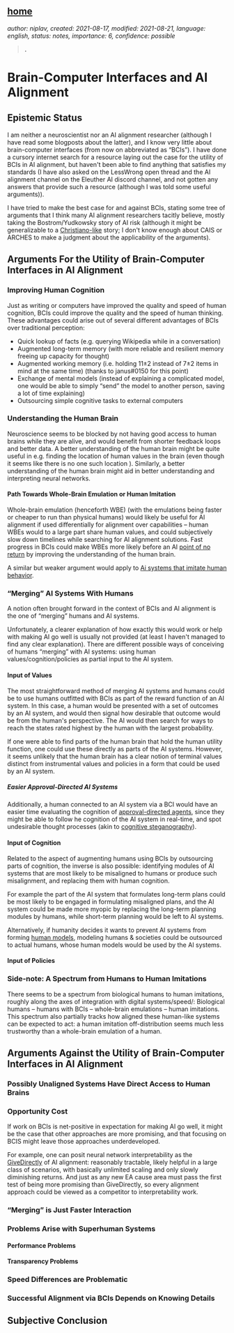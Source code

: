 [home](./index.md)
------------------

*author: niplav, created: 2021-08-17, modified: 2021-08-21, language: english, status: notes, importance: 6, confidence: possible*

> __.__

Brain-Computer Interfaces and AI Alignment
===========================================

Epistemic Status
-----------------

I am neither a neuroscientist nor an AI alignment researcher (although I
have read some blogposts about the latter), and I know very little about
brain-computer interfaces (from now on abbreviated as “BCIs”). I have
done a cursory internet search for a resource laying out the case for the
utility of BCIs in AI alignment, but haven't been able to find anything
that satisfies my standards (I have also asked on the LessWrong open
thread and the AI alignment channel on the Eleuther AI discord channel,
and not gotten any answers that provide such a resource (although I was
told some useful arguments)).

I have tried to make the best case for and against BCIs,
stating some tree of arguments that I think many AI alignment
researchers tacitly believe, mostly taking the Bostrom/Yudkowsky
story of AI risk (although it might be generalizable to a
[Christiano-like](https://www.lesswrong.com/posts/HBxe6wdjxK239zajf/what-failure-looks-like
"What failure looks like") story; I don't know enough about CAIS or
ARCHES to make a judgment about the applicability of the arguments).

Arguments For the Utility of Brain-Computer Interfaces in AI Alignment
-----------------------------------------------------------------------

### Improving Human Cognition

Just as writing or computers have improved the quality and speed of
human cognition, BCIs could improve the quality and the speed of human
thinking. These advantages could arise out of several different advantages
of BCIs over traditional perception:

* Quick lookup of facts (e.g. querying Wikipedia while in a conversation)
* Augmented long-term memory (with more reliable and resilient memory freeing up capacity for thought)
* Augmented working memory (i.e. holding 11±2 instead of 7±2 items in mind at the same time) (thanks to janus#0150 for this point)
* Exchange of mental models (instead of explaining a complicated model, one would be able to simply “send” the model to another person, saving a lot of time explaining)
* Outsourcing simple cognitive tasks to external computers

<!--TODO: how much more intelligent? How much faster?-->

### Understanding the Human Brain

Neuroscience seems to be blocked by not having good access to human
brains while they are alive, and would benefit from shorter feedback
loops and better data. A better understanding of the human brain might
be quite useful in e.g. finding the location of human values in the brain
(even though it seems like there is no one such location <!--TODO: link to
the downloaded paper-->). Similarly, a better understanding of the human
brain might aid in better understanding and interpreting neural networks.

#### Path Towards Whole-Brain Emulation or Human Imitation

Whole-brain emulation (henceforth WBE) (with the emulations being faster
or cheaper to run than physical humans) would likely be useful for AI
alignment if used differentially for alignment over capabilities – human
WBEs would to a large part share human values, and could subjectively
slow down timelines while searching for AI alignment solutions. Fast
progress in BCIs could make WBEs more likely before an AI [point of no
return](https://www.lesswrong.com/posts/JPan54R525D68NoEt/the-date-of-ai-takeover-is-not-the-day-the-ai-takes-over "The date of AI Takeover is not the day the AI takes over")
by improving the understanding of the human brain.

A similar but weaker argument would apply to
[Ai systems that imitate human behavior](https://www.alignmentforum.org/posts/LTFaD96D9kWuTibWr/just-imitate-humans "Just Imitate Humans?").

### “Merging” AI Systems With Humans

A notion often brought forward in the context of BCIs and AI alignment
is the one of “merging” humans and AI systems<!--TODO: [citation
neeeded]-->.

Unfortunately, a clearer explanation of how exactly this would work or
help with making AI go well is usually not provided (at least I haven't
managed to find any clear explanation). There are different possible
ways of conceiving of humans “merging” with AI systems: using human
values/cognition/policies as partial input to the AI system.

#### Input of Values

The most straightforward method of merging AI systems and humans could be
to use humans outfitted with BCIs as part of the reward function of an AI
system. In this case, a human would be presented with a set of outcomes
by an AI system, and would then signal how desirable that outcome would
be from the human's perspective. The AI would then search for ways to
reach the states rated highest by the human with the largest probability.

If one were able to find parts of the human brain that hold the human
utility function, one could use these directly as parts of the AI systems.
However, it seems unlikely that the human brain has a clear notion of
terminal values distinct from instrumental values and policies<!--TODO:
link the case against economic values in the brain--> in a form that
could be used by an AI system.

##### Easier Approval-Directed AI Systems

Additionally, a human connected to an AI system via a BCI would
have an easier time evaluating the cognition of [approval-directed
agents](https://www.lesswrong.com/s/EmDuGeRw749sD3GKd/p/7Hr8t6xwuuxBTqADK
"Approval-directed agents"), since they might be able
to follow he cognition of the AI system in real-time,
and spot undesirable thought processes (akin to [cognitive
steganography](https://arbital.com/p/cognitive_steganography/ "Cognitive steganography")).

#### Input of Cognition

Related to the aspect of augmenting humans using BCIs by outsourcing
parts of cognition, the inverse is also possible: identifying modules
of AI systems that are most likely to be misaligned to humans or produce
such misalignment, and replacing them with human cognition.

For example the part of the AI system that formulates long-term plans
could be most likely to be engaged in formulating misaligned plans,
and the AI system could be made more myopic by replacing the long-term
planning modules by humans, while short-term planning would be left to
AI systems.

Alternatively, if humanity decides it wants to prevent AI systems from
forming [human models](https://www.lesswrong.com/posts/BKjJJH2cRpJcAnP7T),
modeling humans & societies could be outsourced to actual humans, whose
human models would be used by the AI systems.

#### Input of Policies

### Side-note: A Spectrum from Humans to Human Imitations

There seems to be a spectrum from biological humans to human imitations,
roughly along the axes of integration with digital systems/speed/:
Biological humans – humans with BCIs – whole-brain emulations –
human imitations. This spectrum also partially tracks how aligned
these human-like systems can be expected to act: a human imitation
off-distribution seems much less trustworthy than a whole-brain emulation
of a human.

Arguments Against the Utility of Brain-Computer Interfaces in AI Alignment
---------------------------------------------------------------------------

### Possibly Unaligned Systems Have Direct Access to Human Brains

### Opportunity Cost

If work on BCIs is net-positive in expectation for making AI go well,
it might be the case that other approaches are more promising, and that
focusing on BCIS might leave those approaches underdeveloped.

For example, one can posit neural network interpretability as the
[GiveDirectly](https://www.givedirectly.org/) of AI alignment: reasonably
tractable, likely helpful in a large class of scenarios, with basically
unlimited scaling and only slowly diminishing returns. And just as any
new EA cause area must pass the first test of being more promising than
GiveDirectly, so every alignment approach could be viewed as a competitor
to interpretability work.

### “Merging” is Just Faster Interaction

### Problems Arise with Superhuman Systems

#### Performance Problems

#### Transparency Problems

### Speed Differences are Problematic

### Successful Alignment via BCIs Depends on Knowing Details

Subjective Conclusion
----------------------
